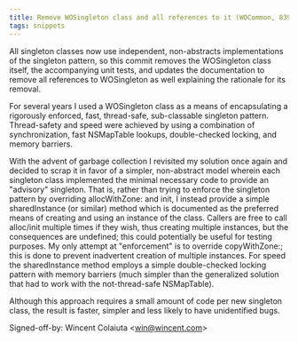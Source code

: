 ```yaml
---
title: Remove WOSingleton class and all references to it (WOCommon, 839cadd)
tags: snippets
---
```


All singleton classes now use independent, non-abstracts implementations of the singleton pattern, so this commit removes the WOSingleton class itself, the accompanying unit tests, and updates the documentation to remove all references to WOSingleton as well explaining the rationale for its removal.

For several years I used a WOSingleton class as a means of encapsulating a rigorously enforced, fast, thread-safe, sub-classable singleton pattern. Thread-safety and speed were achieved by using a combination of synchronization, fast NSMapTable lookups, double-checked locking, and memory barriers.

With the advent of garbage collection I revisited my solution once again and decided to scrap it in favor of a simpler, non-abstract model wherein each singleton class implemented the minimal necessary code to provide an "advisory" singleton. That is, rather than trying to enforce the singleton pattern by overriding allocWithZone: and init, I instead provide a simple sharedInstance (or similar) method which is documented as the preferred means of creating and using an instance of the class. Callers are free to call alloc/init multiple times if they wish, thus creating multiple instances, but the consequences are undefined; this could potentially be useful for testing purposes. My only attempt at "enforcement" is to override copyWithZone:; this is done to prevent inadvertent creation of multiple instances. For speed the sharedInstance method employs a simple double-checked locking pattern with memory barriers (much simpler than the generalized solution that had to work with the not-thread-safe NSMapTable).

Although this approach requires a small amount of code per new singleton class, the result is faster, simpler and less likely to have unidentified bugs.

Signed-off-by: Wincent Colaiuta &lt;win@wincent.com&gt;
